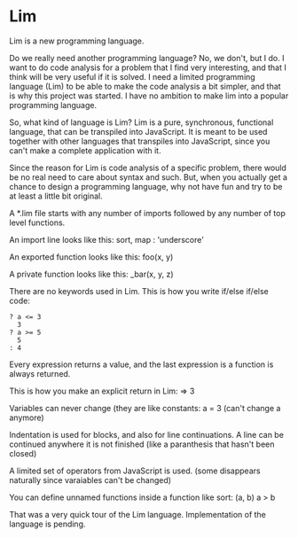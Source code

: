 # Lim

Lim is a new programming language.

Do we really need another programming language? No, we don't, but I do. I want to do code analysis for a problem that I find very
interesting, and that I think will be very useful if it is solved. I need a limited programming language  (Lim) to be able to make
the code analysis a bit simpler, and that is why this project was started. I have no ambition to make lim into a popular programming
language.

So, what kind of language is Lim? Lim is a pure, synchronous, functional language, that can be transpiled into JavaScript. It is meant
to be used together with other languages that transpiles into JavaScript, since you can't make a complete application with it.

Since the reason for Lim is code analysis of a specific problem, there would be no real need to care about syntax and such. But, when
you actually get a chance to design a programming language, why not have fun and try to be at least a little bit original.

A *.lim file starts with any number of imports followed by any number of top level functions.

An import line looks like this: sort, map : 'underscore'

An exported function looks like this: foo(x, y)

A private function looks like this: _bar(x, y, z)

There are no keywords used in Lim. This is how you write if/else if/else code:

```
? a <= 3
  3
? a >= 5
  5
: 4
```

Every expression returns a value, and the last expression is a function is always returned.

This is how you make an explicit return in Lim: => 3

Variables can never change (they are like constants: a = 3 (can't change a anymore)

Indentation is used for blocks, and also for line continuations. A line can be continued anywhere it is not finished (like a paranthesis that hasn't been closed)

A limited set of operators from JavaScript is used. (some disappears naturally since varaiables can't be changed)

You can define unnamed functions inside a function like sort: (a, b) a > b

That was a very quick tour of the Lim language. Implementation of the language is pending.
